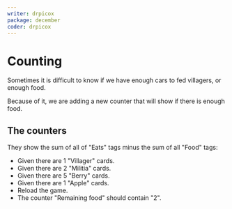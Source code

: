 ```yaml
---
writer: drpicox
package: december
coder: drpicox
---
```

# Counting

Sometimes it is difficult to know if we have enough cars to fed villagers,
or enough food. 

Because of it, we are adding a new counter that will show if there is enough food.

## The counters

They show the sum of all of "Eats" tags minus the sum of all "Food" tags:

 * Given there are 1 "Villager" cards.
 * Given there are 2 "Militia" cards.
 * Given there are 5 "Berry" cards.
 * Given there are 1 "Apple" cards.
 * Reload the game.
 * The counter "Remaining food" should contain "2". 

